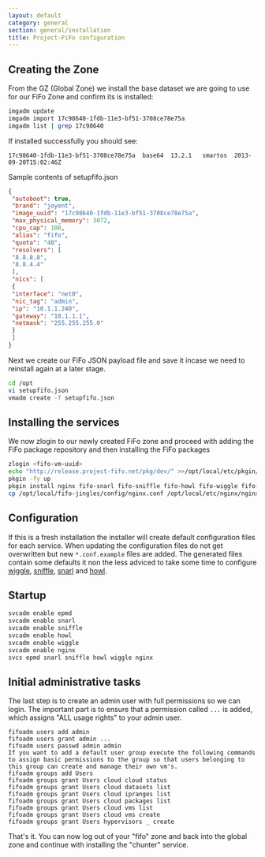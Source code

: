 ```yaml
---
layout: default
category: general
section: general/installation
title: Project-FiFo configuration
---
```



## Creating the Zone
From the GZ (Global Zone) we install the base dataset we are going to use for our FiFo Zone and confirm its is installed:

```bash
imgadm update
imgadm import 17c98640-1fdb-11e3-bf51-3708ce78e75a
imgadm list | grep 17c98640
```

If installed successfully you should see:

```
17c98640-1fdb-11e3-bf51-3708ce78e75a  base64  13.2.1   smartos  2013-09-20T15:02:46Z
```

Sample contents of setupfifo.json

```json
{
 "autoboot": true,
 "brand": "joyent",
 "image_uuid": "17c98640-1fdb-11e3-bf51-3708ce78e75a",
 "max_physical_memory": 3072,
 "cpu_cap": 100,
 "alias": "fifo",
 "quota": "40",
 "resolvers": [
 "8.8.8.8",
 "8.8.4.4"
 ],
 "nics": [
 {
 "interface": "net0",
 "nic_tag": "admin",
 "ip": "10.1.1.240",
 "gateway": "10.1.1.1",
 "netmask": "255.255.255.0"
 }
 ]
}
```

Next we create our FiFo JSON payload file and save it incase we need to reinstall again at a later stage.

```bash
cd /opt
vi setupfifo.json
vmadm create -f setupfifo.json
```


## Installing the services

We now zlogin to our newly created FiFo zone and proceed with adding the FiFo package repository and then installing the FiFo packages

```bash
zlogin <fifo-vm-uuid>
echo "http://release.project-fifo.net/pkg/dev/" >>/opt/local/etc/pkgin/repositories.conf
pkgin -fy up
pkgin install nginx fifo-snarl fifo-sniffle fifo-howl fifo-wiggle fifo-jingles
cp /opt/local/fifo-jingles/config/nginx.conf /opt/local/etc/nginx/nginx.conf
```

## Configuration
If this is a fresh installation the installer will create default configuration files for each service. When updating the configuration files do not get overwritten but new `*.conf.example` files are added. The generated files contain some defaults it non the less adviced to take some time to configure [wiggle](/wiggle/configuration.html), [sniffle](/sniffle/configuration.html), [snarl](/snarl/configuration.html) and [howl](/howl/configuration.html).


## Startup
```bash
svcadm enable epmd
svcadm enable snarl
svcadm enable sniffle
svcadm enable howl
svcadm enable wiggle
svcadm enable nginx
svcs epmd snarl sniffle howl wiggle nginx
```

## Initial administrative tasks
The last step is to create an admin user with full permissions so we can login. The important part is to ensure that a permission called `...` is added, which assigns "ALL usage rights" to your admin user.

```
fifoadm users add admin
fifoadm users grant admin ...
fifoadm users passwd admin admin
If you want to add a default user group execute the following commands to assign basic permissions to the group so that users belonging to this group can create and manage their own vm's.
fifoadm groups add Users
fifoadm groups grant Users cloud cloud status
fifoadm groups grant Users cloud datasets list
fifoadm groups grant Users cloud ipranges list
fifoadm groups grant Users cloud packages list
fifoadm groups grant Users cloud vms list
fifoadm groups grant Users cloud vms create
fifoadm groups grant Users hypervisors _ create
```

That's it. You can now log out of your "fifo" zone and back into the global zone and continue with installing the "chunter" service.
